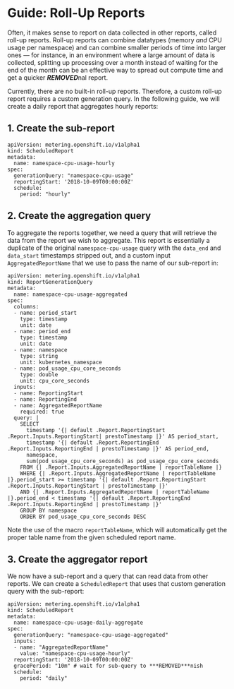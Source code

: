 # Guide: Roll-Up Reports

Often, it makes sense to report on data collected in other reports, called roll-up reports. Roll-up reports can combine datatypes (memory *and* CPU usage per namespace) and can combine smaller periods of time into larger ones — for instance, in an environment where a large amount of data is collected, splitting up processing over a month instead of waiting for the end of the month can be an effective way to spread out compute time and get a quicker ***REMOVED***nal report.

Currently, there are no built-in roll-up reports. Therefore, a custom roll-up report requires a custom generation query. In the following guide, we will create a daily report that aggregates hourly reports:

## 1. Create the sub-report

```
apiVersion: metering.openshift.io/v1alpha1
kind: ScheduledReport
metadata:
  name: namespace-cpu-usage-hourly
spec:
  generationQuery: "namespace-cpu-usage"
  reportingStart: '2018-10-09T00:00:00Z'
  schedule:
    period: "hourly"
```

## 2. Create the aggregation query

To aggregate the reports together, we need a query that will retrieve the data from the report we wish to aggregate. This report is essentially a duplicate of the original `namespace-cpu-usage` query with the `data_end` and `data_start` timestamps stripped out, and a custom input `AggregatedReportName` that we use to pass the name of our sub-report in:

```
apiVersion: metering.openshift.io/v1alpha1
kind: ReportGenerationQuery
metadata:
  name: namespace-cpu-usage-aggregated
spec:
  columns:
  - name: period_start
    type: timestamp
    unit: date
  - name: period_end
    type: timestamp
    unit: date
  - name: namespace
    type: string
    unit: kubernetes_namespace
  - name: pod_usage_cpu_core_seconds
    type: double
    unit: cpu_core_seconds
  inputs:
  - name: ReportingStart
  - name: ReportingEnd
  - name: AggregatedReportName
    required: true
  query: |
    SELECT
      timestamp '{| default .Report.ReportingStart .Report.Inputs.ReportingStart| prestoTimestamp |}' AS period_start,
      timestamp '{| default .Report.ReportingEnd .Report.Inputs.ReportingEnd | prestoTimestamp |}' AS period_end,
      namespace,
      sum(pod_usage_cpu_core_seconds) as pod_usage_cpu_core_seconds
    FROM {| .Report.Inputs.AggregatedReportName | reportTableName |}
    WHERE {| .Report.Inputs.AggregatedReportName | reportTableName |}.period_start >= timestamp '{| default .Report.ReportingStart .Report.Inputs.ReportingStart | prestoTimestamp |}'
    AND {| .Report.Inputs.AggregatedReportName | reportTableName |}.period_end < timestamp '{| default .Report.ReportingEnd .Report.Inputs.ReportingEnd | prestoTimestamp |}'
    GROUP BY namespace
    ORDER BY pod_usage_cpu_core_seconds DESC
```

Note the use of the macro `reportTableName`, which will automatically get the proper table name from the given scheduled report name.

## 3. Create the aggregator report

We now have a sub-report and a query that can read data from other reports. We can create a `ScheduledReport` that uses that custom generation query with the sub-report:

```
apiVersion: metering.openshift.io/v1alpha1
kind: ScheduledReport
metadata:
  name: namespace-cpu-usage-daily-aggregate
spec:
  generationQuery: "namespace-cpu-usage-aggregated"
  inputs:
  - name: "AggregatedReportName"
    value: "namespace-cpu-usage-hourly"
  reportingStart: '2018-10-09T00:00:00Z'
  gracePeriod: "10m" # wait for sub-query to ***REMOVED***nish
  schedule:
    period: "daily"
```
